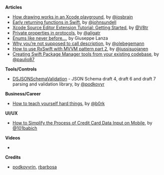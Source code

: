 **Articles**

* [How drawing works in an Xcode playground](http://iosbrain.com/blog/2018/09/03/how-drawing-works-in-an-xcode-playground/), by [@iosbrain](https://twitter.com/iosbrain)
* [Early returning functions in Swift](https://www.swiftbysundell.com/posts/early-returning-functions-in-swift), by [@johnsundell](https://twitter.com/johnsundell)
* [Xcode Source Editor Extension Tutorial: Getting Started](http://www.vadimbulavin.com/xcode-source-editor-extension-tutorial/), by [@V8tr](https://twitter.com/V8tr)
* [Private properties in protocols](http://alisoftware.github.io/swift/protocols/2018/09/02/protocols-private-properties/), by [@aligatr](https://twitter.com/aligatr)
* [Enums like never before…](https://agostini.tech/2018/09/02/enums-like-never-before/), by Giuseppe Lanza
* [Why you’re not supposed to call description](https://oleb.net/2018/dont-call-description/), by [@olebegemann](https://twitter.com/olebegemann)
* [How to use RxSwift with MVVM pattern part 2](http://swiftyjimmy.com/rxswift-with-mvvm-part-2/), by [@jussisuojanen](https://twitter.com/jussisuojanen)
* [Creating Swift Package Manager tools from your existing codebase](https://paul-samuels.com/blog/2018/09/01/creating-spm-tools-from-your-existing-codebase/), by [@paulio87](https://twitter.com/paulio87)


**Tools/Controls**

* [DSJSONSchemaValidation](https://github.com/dashevo/JSONSchemaValidation) - JSON Schema draft 4, draft 6 and draft 7 parsing and validation library, by [@podkovyr](https://twitter.com/podkovyr)

**Business/Career**

* [How to teach yourself hard things](https://jvns.ca/blog/2018/09/01/learning-skills-you-can-practice/), by [@b0rk](https://twitter.com/b0rk)

**UI/UX**

* [How to Simplify the Process of Credit Card Data Input on Mobile](http://babich.biz/mobile-card-payments/), by [@101babich](https://twitter.com/101babich)

**Videos**

* 

**Credits**

* [podkovyrin](https://github.com/podkovyrin), [rbarbosa](https://github.com/rbarbosa)
